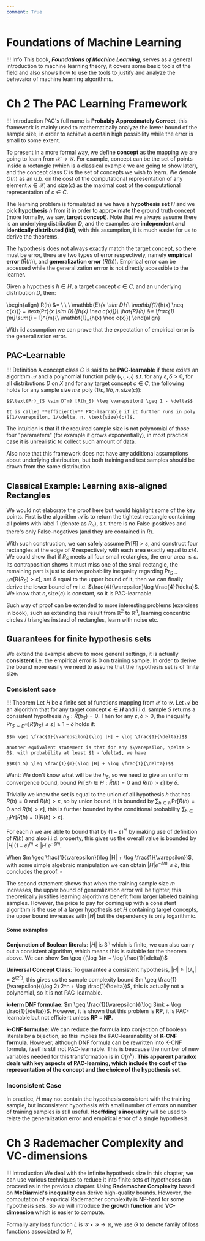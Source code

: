 ```yaml
--- 
comment: True
---
```


# Foundations of Machine Learning
!!! Info
    This book, ***Foundations of Machine Learning***, serves as a general introduction to machine learning theory, it covers some basic tools of the field and also shows how to use the tools to justify and analyze the behevaior of machine learning algorithms.

# Ch 2 The PAC Learning Framework
!!! Introduction
    PAC's full name is **Probably Approximately Correct**, this framework is mainly used to mathematically analyze the lower bound of the sample size, in order to achieve a certain high possibility while the error is small to some extent.

To present in a more formal way, we define **concept** as the mapping we are going to learn from $\mathcal{X} \to \mathcal{Y}$. For example, concept can be the set of points inside a rectangle (which is a classical example we are going to show later), and the concept class $C$ is the set of concepts we wish to learn. We denote $O(n)$ as an u.b. on the cost of the computational representation of any element $x \in \mathcal{X}$, and size($c$) as the maximal cost of the computational representation of $c \in C$.

The learning problem is formulated as we have a **hypothesis set** $H$ and we pick **hypothesis** $h$ from it in order to approximate the ground truth concept (more formally, we say, **target concept**). Note that we always assume there is an underlying distribution $D$, and the examples are **independent and identically distributed (iid)**, with this assumption, it is much easier for us to derive the theorems.

The hypothesis does not always exactly match the target concept, so there must be error, there are two types of error respectively, namely **empirical error** ($\hat{R}(h)$), and **generalization error** ($R(h)$). Empirical error can be accessed while the generalization errror is not directly accessible to the learner.

Given a hypothesis $h \in H$, a target concept $c \in C$, and an underlying distribution $D$, then:

\begin{align}
R(h) &= \ \ \ \mathbb{E}_{x \sim D}{\  \mathbf{1}_{h(x) \neq c(x)}} = \text{Pr}_{x \sim D}{[h(x) \neq c(x)]}\\
\hat{R}(h) &= \frac{1}{m}\sum_{i = 1}^{m}{\ \mathbf{1}_{h(x) \neq c(x)}}
\end{align}

With iid assumption we can prove that the expectation of empirical error is the generalization error.

## PAC-Learnable
!!! Definition
    A concept class $C$ is said to be **PAC-learnable** if there exists an algorithm $\mathcal{A}$ and a polynomial function poly $(\cdot, \cdot, \cdot, \cdot)$ s.t. for any $\varepsilon, \delta > 0$, for all distributions $D$ on $X$ and for any target concept $c \in C$, the following holds for any sample size $m \geq$ poly $(1/\varepsilon, 1/\delta, n, \text{size}(c))$:

    $$\text{Pr}_{S \sim D^m} [R(h_S) \leq \varepsilon] \geq 1 - \delta$$

    It is called **efficiently** PAC-learnable if it further runs in poly $(1/\varepsilon, 1/\delta, n, \text{size}(c))$.

The intuition is that if the required sample size is not polynomial of those four "parameters" (for example it grows exponentially), in most practical case it is unrealistic to collect such amount of data.

Also note that this framework does not have any additional assumptions about underlying distribution, but both training and test samples should be drawn from the same distribution.

## Classical Example: Learning axis-aligned Rectangles
We would not elaborate the proof here but would highlight some of the key points. First is the algorithm $\mathcal{A}$ is to return the tightest rectangle containing all points with label 1 (denote as $R_S$), s.t. there is no False-positives and there's only False-negatives (and they are contained in $R$). 

With such construction, we can safely assume Pr$[R] > \varepsilon$, and construct four rectangles at the edge of $R$ respectively with each area exactly equal to $\varepsilon/4$. We could show that if $R_S$ meets all four small rectangles, the error area $\leq \varepsilon$. Its contraposition shows it must miss one of the small rectangle, the remaining part is just to derive probability inequality regarding $\text{Pr}_{S \sim D^m}[\text{R}(R_S) > \varepsilon]$, set $\delta$ equal to the upper bound of it, then we can finally derive the lower bound of $m$ i.e. $\frac{4}{\varepsilon}\log \frac{4}{\delta}$. We know that $n, \text{size}(c)$ is constant, so it is PAC-learnable.

Such way of proof can be extended to more interesting problems (exercises in book), such as extending this result from $\mathbb{R}^2$ to $\mathbb{R}^n$, learning concentric circles / triangles instead of rectangles, learn with noise etc.

## Guarantees for finite hypothesis sets
We extend the example above to more general settings, it is actually **consistent** i.e. the empirical error is 0 on training sample. In order to derive the bound more easily we need to assume that the hypothesis set is of finite size.

### Consistent case
!!! Theorem 
    Let $H$ be a finite set of functions mapping from $\mathcal{X}$ to $\mathcal{Y}$. Let $\mathcal{A}$ be an algorithm that for any target concept **$c \in H$** and i.i.d. sample $S$ returns a consistent hypothesis $h_S: \hat{R}(h_S) = 0$. Then for any $\varepsilon, \delta > 0$, the inequality $\text{Pr}_{S \sim D^m}[R(h_S) \leq \varepsilon] \geq 1 - \delta$ holds if:
    
    $$m \geq \frac{1}{\varepsilon}(\log |H| + \log \frac{1}{\delta})$$

    Another equivalent statement is that for any $\varepsilon, \delta > 0$, with probability at least $1 - \delta$, we have

    $$R(h_S) \leq \frac{1}{m}(\log |H| + \log \frac{1}{\delta})$$

Want: We don't know what will be the $h_S$, so we need to give an uniform convergence bound, bound Pr[$\exists h \in H : \hat{R}(h) = 0 \text{ and } R(h) > \varepsilon$] by $\delta$.

Trivially we know the set is equal to the union of all hypothesis $h$ that has $\hat{R}(h) = 0 \text{ and } R(h) > \varepsilon$, so by union bound, it is bounded by $\sum_{h \in H}{\text{Pr}[\hat{R}(h) = 0 \text{ and } R(h) > \varepsilon]}$, this is further bounded by the conditional probability $\sum_{h \in H}{\text{Pr}[\hat{R}(h) = 0 | R(h) > \varepsilon]}$.

For each $h$ we are able to bound that by $(1 - \varepsilon)^m$ by making use of definition of $R(h)$ and also i.i.d. property, this gives us the overall value is bounded by $|H|(1 - \varepsilon)^m \leq |H| e^{-\varepsilon m}$.

When $m \geq \frac{1}{\varepsilon}(\log |H| + \log \frac{1}{\varepsilon})$, with some simple algebraic manipulation we can obtain $|H| e^{-\varepsilon m} \leq \delta$, this concludes the proof.    $\square$

The second statement shows that when the training sample size $m$ increases, the upper bound of generalization error will be tighter, this theoretically justifies learning algorithms benefit from larger labeled training samples. However, the price to pay for coming up with a consistent algorithm is the use of a larger hypothesis set $H$ containing target concepts, the upper bound invreases with $|H|$ but the dependency is only logarithmic.

#### Some examples
**Conjunction of Boolean literals**: $|H|$ is $3^n$ which is finite, we can also carry out a consistent algorithm, which means this is suitable for the theorem above. We can show $m \geq ((\log 3)n + \log \frac{1}{\delta})$

**Universal Concept Class**: To guarantee a consistent hypothesis, $|H| \geq |U_n| = 2^{(2^n)}$, this gives us the sample complexity bound $m \geq \frac{1}{\varepsilon}((\log 2) 2^n + \log \frac{1}{\delta})$, this is actually not a polynomial, so it is not PAC-learnable.

**k-term DNF formulae**: $m \geq \frac{1}{\varepsilon}((\log 3)nk + \log \frac{1}{\delta})$. However, it is shown that this problem is **RP**, it is PAC-learnable but not efficient unless **RP = NP**.

**k-CNF formulae**: We can reduce the formula into conjection of boolean literals by a bijection, so this implies the PAC-learanability of **K-CNF formula**. However, although DNF formula can be rewritten into K-CNF formula, itself is still not PAC-learnable. This is beacause the number of new variables needed for this transformation is in $O(n^k)$. **This apparent paradox deals with key aspects of PAC-learning, which include the cost of the representation of the concept and the choice of the hypothesis set**.

### Inconsistent Case
In practice, $H$ may not contain the hypothesis consistent with the training sample, but inconsistent hypothesis with small number of errors on number of training samples is still useful. **Hoeffding's inequality** will be used to relate the generalization error and empirical error of a single hypothesis.

# Ch 3 Rademacher Complexity and VC-dimensions
!!! Introduction
    We deal with the infinite hypothesis size in this chapter, we can use various techniques to reduce it into finite sets of hypotheses can proceed as in the previous chapter. Using **Rademacher Complexity** based on **McDiarmid's inequality** can derive high-quality bounds. However, the computation of empirical Rademacher complexity is NP-hard for some hypothesis sets. So we will introduce the **growth function** and **VC-dimension** which is easier to compute.

Formally any loss function $L$ is $\mathcal{Y} \times \mathcal{Y} \to \mathbb{R}$, we use $G$ to denote family of loss functions associated to $H$, 